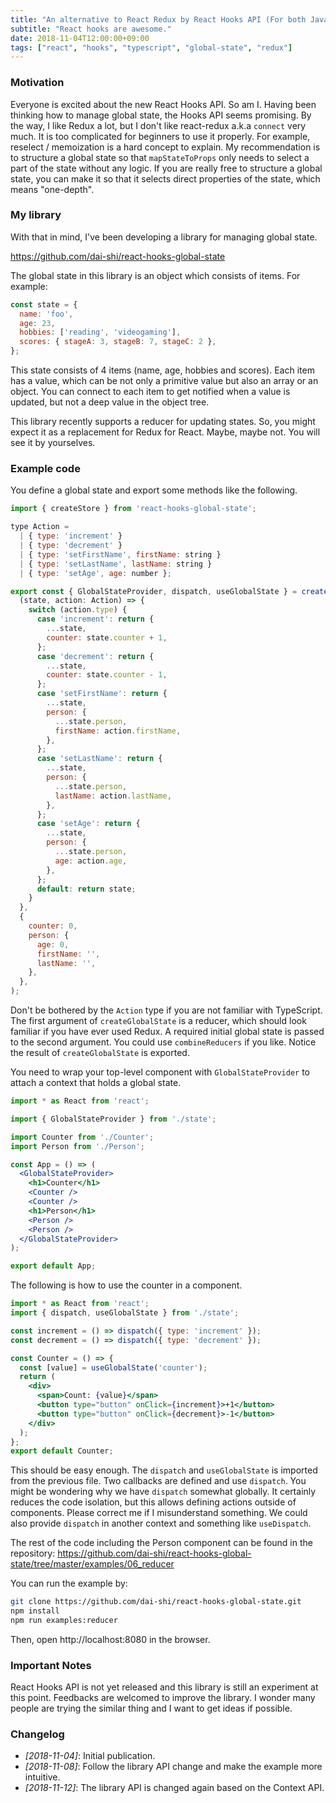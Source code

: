 ```yaml
---
title: "An alternative to React Redux by React Hooks API (For both JavaScript and TypeScript)"
subtitle: "React hooks are awesome."
date: 2018-11-04T12:00:00+09:00
tags: ["react", "hooks", "typescript", "global-state", "redux"]
---
```


### Motivation

Everyone is excited about the new React Hooks API. So am I. Having been thinking how to manage global state, the Hooks API seems promising. By the way, I like Redux a lot, but I don't like react-redux a.k.a `connect` very much. It is too complicated for beginners to use it properly. For example, reselect / memoization is a hard concept to explain. My recommendation is to structure a global state so that `mapStateToProps` only needs to select a part of the state without any logic. If you are really free to structure a global state, you can make it so that it selects direct properties of the state, which means "one-depth".

### My library

With that in mind, I've been developing a library for managing global state.

https://github.com/dai-shi/react-hooks-global-state

The global state in this library is an object which consists of items. For example:

```javascript
const state = {
  name: 'foo',
  age: 23,
  hobbies: ['reading', 'videogaming'],
  scores: { stageA: 3, stageB: 7, stageC: 2 },
};
```

This state consists of 4 items (name, age, hobbies and scores). Each item has a value, which can be not only a primitive value but also an array or an object. You can connect to each item to get notified when a value is updated, but not a deep value in the object tree.

This library recently supports a reducer for updating states. So, you might expect it as a replacement for Redux for React. Maybe, maybe not. You will see it by yourselves.

### Example code

You define a global state and export some methods like the following.

```javascript
import { createStore } from 'react-hooks-global-state';

type Action =
  | { type: 'increment' }
  | { type: 'decrement' }
  | { type: 'setFirstName', firstName: string }
  | { type: 'setLastName', lastName: string }
  | { type: 'setAge', age: number };

export const { GlobalStateProvider, dispatch, useGlobalState } = createStore(
  (state, action: Action) => {
    switch (action.type) {
      case 'increment': return {
        ...state,
        counter: state.counter + 1,
      };
      case 'decrement': return {
        ...state,
        counter: state.counter - 1,
      };
      case 'setFirstName': return {
        ...state,
        person: {
          ...state.person,
          firstName: action.firstName,
        },
      };
      case 'setLastName': return {
        ...state,
        person: {
          ...state.person,
          lastName: action.lastName,
        },
      };
      case 'setAge': return {
        ...state,
        person: {
          ...state.person,
          age: action.age,
        },
      };
      default: return state;
    }
  },
  {
    counter: 0,
    person: {
      age: 0,
      firstName: '',
      lastName: '',
    },
  },
);
```

Don't be bothered by the `Action` type if you are not familiar with TypeScript. The first argument of `createGlobalState` is a reducer, which should look familiar if you have ever used Redux. A required initial global state is passed to the second argument. You could use `combineReducers` if you like. Notice the result of `createGlobalState` is exported.

You need to wrap your top-level component with `GlobalStateProvider` to attach a context that holds a global state.

```jsx
import * as React from 'react';

import { GlobalStateProvider } from './state';

import Counter from './Counter';
import Person from './Person';

const App = () => (
  <GlobalStateProvider>
    <h1>Counter</h1>
    <Counter />
    <Counter />
    <h1>Person</h1>
    <Person />
    <Person />
  </GlobalStateProvider>
);

export default App;
```

The following is how to use the counter in a component.

```jsx
import * as React from 'react';
import { dispatch, useGlobalState } from './state';

const increment = () => dispatch({ type: 'increment' });
const decrement = () => dispatch({ type: 'decrement' });

const Counter = () => {
  const [value] = useGlobalState('counter');
  return (
    <div>
      <span>Count: {value}</span>
      <button type="button" onClick={increment}>+1</button>
      <button type="button" onClick={decrement}>-1</button>
    </div>
  );
};
export default Counter;
```

This should be easy enough. The `dispatch` and `useGlobalState` is imported from the previous file. Two callbacks are defined and use `dispatch`. You might be wondering why we have `dispatch` somewhat globally. It certainly reduces the code isolation, but this allows defining actions outside of components. Please correct me if I misunderstand something. We could also provide `dispatch` in another context and something like `useDispatch`.

The rest of the code including the Person component can be found in the repository: https://github.com/dai-shi/react-hooks-global-state/tree/master/examples/06_reducer

You can run the example by:

```bash
git clone https://github.com/dai-shi/react-hooks-global-state.git
npm install
npm run examples:reducer
```

Then, open http://localhost:8080 in the browser.

### Important Notes

React Hooks API is not yet released and this library is still an experiment at this point. Feedbacks are welcomed to improve the library. I wonder many people are trying the similar thing and I want to get ideas if possible.

### Changelog

- _[2018-11-04]_: Initial publication.
- _[2018-11-08]_: Follow the library API change and make the example more intuitive.
- _[2018-11-12]_: The library API is changed again based on the Context API.
